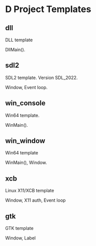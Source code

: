 ﻿# D Project Templates

## dll

DLL template

DllMain().

## sdl2

SDL2 template. Version SDL_2022.

Window, Event loop.

## win_console

Win64 template.

WinMain().

## win_window

Win64 template

WinMain(), Window.

## xcb

Linux X11/XCB template

Window, X11 auth, Event loop

## gtk

GTK template

Window, Label

